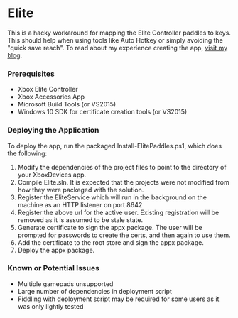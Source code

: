 # Elite

This is a hacky workaround for mapping the Elite Controller paddles to keys. This should help when using tools like Auto Hotkey or simply avoiding the "quick save reach". To read about my experience creating the app, [visit my blog](http://shawnquereshi.com/2016/02/binding-the-elite-controller-paddles-to-the-keyboard/).

### Prerequisites
* Xbox Elite Controller
* Xbox Accessories App
* Microsoft Build Tools (or VS2015)
* Windows 10 SDK for certificate creation tools (or VS2015)

### Deploying the Application

To deploy the app, run the packaged Install-ElitePaddles.ps1, which does the following:

1. Modify the dependencies of the project files to point to the directory of your XboxDevices app.
2. Compile Elite.sln. It is expected that the projects were not modified from how they were packeged with the solution.
3. Register the EliteService which will run in the background on the machine as an HTTP listener on port 8642
4. Register the above url for the active user. Existing registration will be removed as it is assumed to be stale state.
5. Generate certificate to sign the appx package. The user will be prompted for passwords to create the certs, and then again to use them.
6. Add the certificate to the root store and sign the appx package.
7. Deploy the appx package.

### Known or Potential Issues
* Multiple gamepads unsupported
* Large number of dependencies in deployment script
* Fiddling with deployment script may be required for some users as it was only lightly tested
